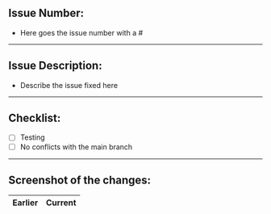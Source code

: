 ## Issue Number:
- Here goes the issue number with a #
-----------------------------------------------------------
## Issue Description:
- Describe the issue fixed here
-----------------------------------------------------------
## Checklist:
- [ ] Testing
- [ ] No conflicts with the main branch
-----------------------------------------------------------
## Screenshot of the changes:
Earlier | Current
--------|----------
